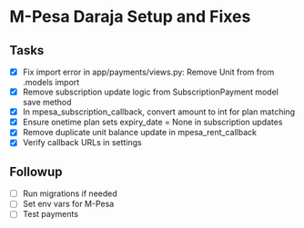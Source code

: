 # M-Pesa Daraja Setup and Fixes

## Tasks
- [x] Fix import error in app/payments/views.py: Remove Unit from from .models import
- [x] Remove subscription update logic from SubscriptionPayment model save method
- [x] In mpesa_subscription_callback, convert amount to int for plan matching
- [x] Ensure onetime plan sets expiry_date = None in subscription updates
- [x] Remove duplicate unit balance update in mpesa_rent_callback
- [x] Verify callback URLs in settings

## Followup
- [ ] Run migrations if needed
- [ ] Set env vars for M-Pesa
- [ ] Test payments
